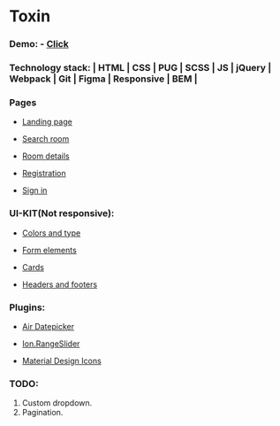 # Toxin

### Demo: - [Click](https://anareony.github.io/Toxin/index.html)

### Technology stack: | HTML | CSS | PUG | SCSS | JS | jQuery | Webpack | Git | Figma | Responsive | BEM |

### Pages

* [Landing page](https://anareony.github.io/Toxin/index.html)

* [Search room](https://anareony.github.io/Toxin/search-room.html)

* [Room details](https://anareony.github.io/Toxin/room-details.html)

* [Registration](https://anareony.github.io/Toxin/registration.html)

* [Sign in](https://anareony.github.io/Toxin/sign-in.html)

### UI-KIT(Not responsive):

* [Colors and type](https://anareony.github.io/Toxin/colors-type.html)

* [Form elements](https://anareony.github.io/Toxin/form-elements.html)

* [Cards](https://anareony.github.io/Toxin/cards.html)

* [Headers and footers](https://anareony.github.io/Toxin/headers-footers.html)

### Plugins: 

* [Air Datepicker](https://air-datepicker.com/ru)

* [Ion.RangeSlider](http://ionden.com/a/plugins/ion.rangeSlider/index.html)

* [Material Design Icons](http://google.github.io/material-design-icons/)

### TODO:
1. Custom dropdown.
2. Pagination.
